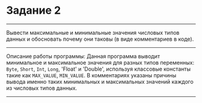 # Задание 2
***
Вывести максимальные и минимальные значения числовых типов данных и обосновать почему они таковы (в виде комментариев в коде).
***
Описание работы программы: Данная программа выводит минимальное и максимальное значения для разных типов переменных: `Byte`, `Short`, `Int`, `Long`, 'Float' и 'Double', используя классовые константы такие как `MAX_VALUE`, `MIN_VALUE`. 
В комментариях указаны причины вывода именно таких минимальных и максимальных значений каждого из числовых типов данных.
***
